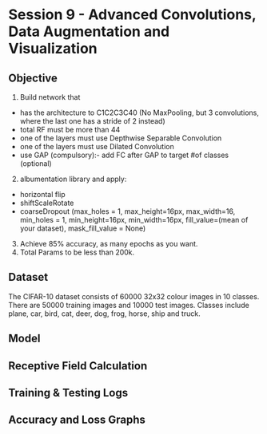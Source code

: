 # Session 9 - Advanced Convolutions, Data Augmentation and Visualization

## Objective 
1. Build network that
  - has the architecture to C1C2C3C40 (No MaxPooling, but 3 convolutions, where the last one has a stride of 2 instead) 
  - total RF must be more than 44
  - one of the layers must use Depthwise Separable Convolution
  - one of the layers must use Dilated Convolution
  - use GAP (compulsory):- add FC after GAP to target #of classes (optional)
2. albumentation library and apply:
  - horizontal flip
  - shiftScaleRotate
  - coarseDropout (max_holes = 1, max_height=16px, max_width=16, min_holes = 1, min_height=16px, min_width=16px, fill_value=(mean of your dataset), mask_fill_value = None)
3. Achieve 85% accuracy, as many epochs as you want.
4. Total Params to be less than 200k.
  
## Dataset
The CIFAR-10 dataset consists of 60000 32x32 colour images in 10 classes. There are 50000 training images and 10000 test images. Classes include plane, car, bird, cat, deer, dog, frog, horse, ship and truck.

## Model

## Receptive Field Calculation

## Training & Testing Logs

## Accuracy and Loss Graphs
